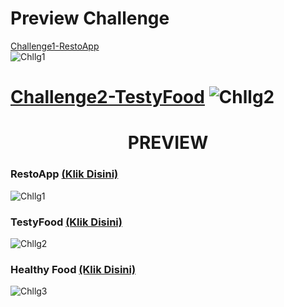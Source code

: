 # Preview Challenge
[Challenge1-RestoApp](https://restohrv.netlify.app/) <br>
![Chllg1](https://user-images.githubusercontent.com/72425456/138393007-e31db490-bafe-4ee6-ba88-c28932e1810f.png)

[Challenge2-TestyFood](https://testyfoodhrv.netlify.app/)
![Chllg2](https://user-images.githubusercontent.com/72425456/138393013-979b2c47-d917-4f23-a7a1-afe573a299b3.png)
=======
<h1 align="center">PREVIEW</h1>

### RestoApp [ (Klik Disini)](https://restohrv.netlify.app/) <br>
![Chllg1](https://user-images.githubusercontent.com/72425456/138393007-e31db490-bafe-4ee6-ba88-c28932e1810f.png)

### TestyFood [ (Klik Disini)](https://testyfoodhrv.netlify.app/)
![Chllg2](https://user-images.githubusercontent.com/72425456/138395485-8b0d0ff6-586a-40e8-82fb-b35db0645dd6.png)

### Healthy Food [ (Klik Disini)](https://healtyfoodhrv.netlify.app/)
![Chllg3](https://user-images.githubusercontent.com/72425456/138590510-6211fb8e-5192-4d3d-89bf-b1f4573800d8.png)
